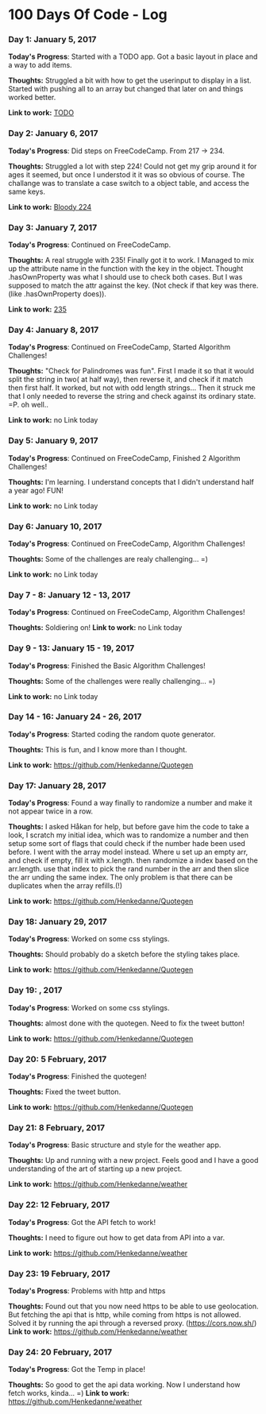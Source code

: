 # 100 Days Of Code - Log

### Day 1: January 5, 2017


**Today's Progress**: Started with a TODO app. Got a basic layout in place and a way to add items.

**Thoughts:** Struggled a bit with how to get the userinput to display in a list. Started with pushing all to an array but changed that later on and things worked better. 

**Link to work:** [TODO](https://github.com/Henkedanne/TODO)

### Day 2: January 6, 2017


**Today's Progress**: Did steps on FreeCodeCamp. From 217 -> 234.

**Thoughts:** Struggled a lot with step 224! Could not get my grip around it for ages it seemed, but once I understod it it was so obvious of course. The challange was to translate a case switch to a object table, and access the same keys.

**Link to work:** [Bloody 224](https://github.com/Henkedanne/100-days-of-code/blob/master/exercise224)

### Day 3: January 7, 2017


**Today's Progress**: Continued on FreeCodeCamp. 

**Thoughts:** A real struggle with 235! Finally got it to work. I Managed to mix up the attribute name in the function with the key in the object. Thought .hasOwnProperty was what I should use to check both cases. But I was supposed to match the attr against the key. (Not check if that key was there. (like .hasOwnProperty does)).

**Link to work:** [235](https://github.com/Henkedanne/100-days-of-code/blob/master/235)

### Day 4: January 8, 2017


**Today's Progress**: Continued on FreeCodeCamp,  Started Algorithm Challenges!

**Thoughts:** "Check for Palindromes was fun". First I made it so that it would split the string in two( at half way), then reverse it, and check if it match then first half. It worked, but not with odd length strings... Then it struck me that I only needed to reverse the string and check against its ordinary state. =P. oh well.. 

**Link to work:** no Link today

### Day 5: January 9, 2017


**Today's Progress**: Continued on FreeCodeCamp,  Finished 2 Algorithm Challenges!

**Thoughts:** I'm learning. I understand concepts that I didn't understand half a year ago! FUN!

**Link to work:** no Link today

### Day 6: January 10, 2017


**Today's Progress**: Continued on FreeCodeCamp, Algorithm Challenges!

**Thoughts:** Some of the challenges are realy challenging... =)

**Link to work:** no Link today

### Day 7 - 8: January 12 - 13, 2017


**Today's Progress**: Continued on FreeCodeCamp, Algorithm Challenges!

**Thoughts:** Soldiering on!
**Link to work:** no Link today

### Day 9 - 13: January 15 - 19, 2017


**Today's Progress**: Finished the Basic Algorithm Challenges!

**Thoughts:** Some of the challenges were really challenging... =)

**Link to work:** no Link today


### Day 14 - 16: January 24 - 26, 2017


**Today's Progress**: Started coding the random quote generator.

**Thoughts:** This is fun, and I know more than I thought.

**Link to work:** https://github.com/Henkedanne/Quotegen

### Day 17: January 28, 2017


**Today's Progress**: Found a way finally to randomize a number and make it not appear twice in a row.

**Thoughts:** I asked Håkan for help, but before gave him the code to take a look, I scratch my initial idea, which was to randomize a number and then setup some sort of flags that could check if the number hade been used before. I went with the array model instead. Where u set up an empty arr, and check if empty, fill it with x.length. then randomize a index based on the arr.length. use that index to pick the rand number in the arr and then slice the arr unding the same index. 
The only problem is that there can be duplicates when the array refills.(!)

**Link to work:** https://github.com/Henkedanne/Quotegen

### Day 18: January 29, 2017
**Today's Progress**: Worked on some css stylings.

**Thoughts:** Should probably do a sketch before the styling takes place.

**Link to work:** https://github.com/Henkedanne/Quotegen

### Day 19: , 2017
**Today's Progress**: Worked on some css stylings.

**Thoughts:** almost done with the quotegen. Need to fix the tweet button!

**Link to work:** https://github.com/Henkedanne/Quotegen

### Day 20: 5 February, 2017
**Today's Progress**: Finished the quotegen!

**Thoughts:** Fixed the tweet button.

**Link to work:** https://github.com/Henkedanne/Quotegen

### Day 21: 8 February, 2017
**Today's Progress**: Basic structure and style for the weather app.

**Thoughts:** Up and running with a new project. Feels good and I have a good understanding of the art of starting up a new project.

**Link to work:** https://github.com/Henkedanne/weather

### Day 22: 12 February, 2017
**Today's Progress**: Got the API fetch to work!

**Thoughts:** I need to figure out how to get data from API into a var.

**Link to work:** https://github.com/Henkedanne/weather

### Day 23: 19 February, 2017
**Today's Progress**: Problems with http and https

**Thoughts:** Found out that you now need https to be able to use geolocation. But fetching the api that is http, while coming from https is not allowed. Solved it by running the api through a reversed proxy. (https://cors.now.sh/)
**Link to work:** https://github.com/Henkedanne/weather

### Day 24: 20 February, 2017
**Today's Progress**: Got the Temp in place!

**Thoughts:** So good to get the api data working. Now I understand how fetch works, kinda... =)
**Link to work:** https://github.com/Henkedanne/weather
